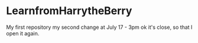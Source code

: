 # LearnfromHarrytheBerry
My first repository
my second change at July 17 - 3pm
ok it's close, so that I open it again.
